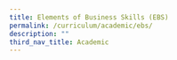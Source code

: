 ```yaml
---
title: Elements of Business Skills (EBS)
permalink: /curriculum/academic/ebs/
description: ""
third_nav_title: Academic
---
```

